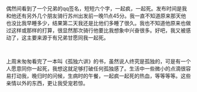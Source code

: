 <p>偶然间看到了一个兄弟的qq签名，短短六个字，一起疯，一起死。发布时间是我和他还有另外几个朋友骑行苏州出发前一晚11点45分。我一直不知道原来那天他也没比我早睡多少，结果第二天我还是比他们多睡了很久。我也不知道他原来也做过这样或那样的打算，很显然那次骑行他要比我想象中兴奋很多。好吧，我又被感动了，这主要来源于有兄弟甘愿同我一起死。</p><p><br></p><p>上周末匆匆看完了一本叫《孤独六讲》的书，虽然说人终究是孤独的，可是有一个人愿意同你一起死，我想这就足够打破任何孤独感了。生活中一些微小的点滴很容易打动我，晚归时的问候，生病时的午餐，一起疯一起死的热血，等等等等。这些亲情以外的东西，更让我受宠若惊。</p>